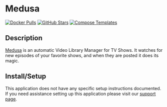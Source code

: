 # Medusa

[![Docker Pulls](https://img.shields.io/docker/pulls/linuxserver/medusa?style=flat-square&color=607D8B&label=docker%20pulls&logo=docker)](https://hub.docker.com/r/linuxserver/medusa)
[![GitHub Stars](https://img.shields.io/github/stars/linuxserver/docker-medusa?style=flat-square&color=607D8B&label=github%20stars&logo=github)](https://github.com/linuxserver/docker-medusa)
[![Compose Templates](https://img.shields.io/static/v1?style=flat-square&color=607D8B&label=compose&message=templates)](https://github.com/GhostWriters/DockSTARTer/tree/main/compose/.apps/medusa)

## Description

[Medusa](https://pymedusa.com/) is an automatic Video Library Manager for TV
Shows. It watches for new episodes of your favorite shows, and when they are
posted it does its magic.

## Install/Setup

This application does not have any specific setup instructions documented. If
you need assistance setting up this application please visit our
[support page](https://dockstarter.com/basics/support/).
